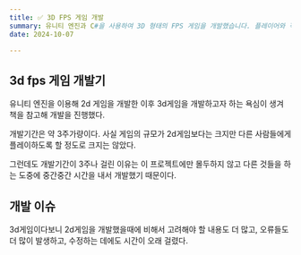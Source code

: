 ```yaml
---
title: ✅ 3D FPS 게임 개발
summary: 유니티 엔진과 C#을 사용하여 3D 형태의 FPS 게임을 개발했습니다. 플레이어와 적, 무기 등의 객체를 가지고 개발했습니다.
date: 2024-10-07

---
```


## 3d fps 게임 개발기

유니티 엔진을 이용해 2d 게임을 개발한 이후 3d게임을 개발하고자 하는 욕심이 생겨 책을 참고해 개발을 진행했다.

개발기간은 약 3주가량이다. 사실 게임의 규모가 2d게임보다는 크지만 다른 사람들에게 플레이하도록 할 정도로 크지는 않았다.

그런데도 개발기간이 3주나 걸린 이유는 이 프로젝트에만 몰두하지 않고 다른 것들을 하는 도중에 중간중간 시간을 내서 개발했기 때문이다.


## 개발 이슈

3d게임이다보니 2d게임을 개발했을때에 비해서 고려해야 할 내용도 더 많고, 오류들도 더 많이 발생하고, 수정하는 데에도 시간이 오래 걸렸다.

